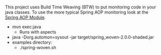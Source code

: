 This project uses Build Time Weaving (BTW) to put monitoring code in your java classes. To use the more typical Spring AOP monitoring 
look at the [Spring AOP Module](https://github.com/stevensouza/automon/tree/master/spring_aop).
- mvn exec:java 
  - Runs with aspects
- java -Dorg.automon=sysout -jar target/spring_woven-2.0.0-shaded.jar
- examples directory:
  - ./spring-woven.sh